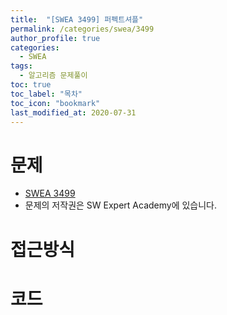 ```yaml
---
title:  "[SWEA 3499] 퍼펙트셔플"
permalink: /categories/swea/3499
author_profile: true
categories:
  - SWEA
tags:
  - 알고리즘 문제풀이
toc: true
toc_label: "목차"
toc_icon: "bookmark"
last_modified_at: 2020-07-31
---
```

# 문제
* [SWEA 3499]()
* 문제의 저작권은 SW Expert Academy에 있습니다.  

# 접근방식 
 

# 코드  
```java

```